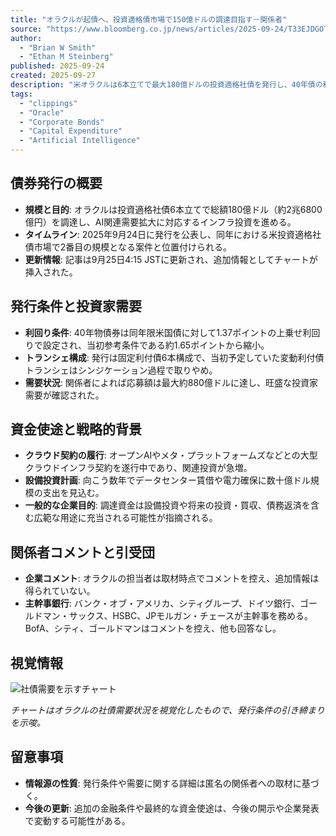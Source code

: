 ```yaml
---
title: "オラクルが起債へ、投資適格債市場で150億ドルの調達目指す－関係者"
source: "https://www.bloomberg.co.jp/news/articles/2025-09-24/T33EJDGOT0K200"
author:
  - "Brian W Smith"
  - "Ethan M Steinberg"
published: 2025-09-24
created: 2025-09-27
description: "米オラクルは6本立てで最大180億ドルの投資適格社債を発行し、40年債の利回りスプレッドを1.37ポイントに設定した。AI対応のため急増するクラウド・データセンター投資を賄うのが狙いで、応募は約880億ドルまで膨らんだ。"
tags:
  - "clippings"
  - "Oracle"
  - "Corporate Bonds"
  - "Capital Expenditure"
  - "Artificial Intelligence"
---
```


## 債券発行の概要

- **規模と目的**: オラクルは投資適格社債6本立てで総額180億ドル（約2兆6800億円）を調達し、AI関連需要拡大に対応するインフラ投資を進める。
- **タイムライン**: 2025年9月24日に発行を公表し、同年における米投資適格社債市場で2番目の規模となる案件と位置付けられる。
- **更新情報**: 記事は9月25日4:15 JSTに更新され、追加情報としてチャートが挿入された。

## 発行条件と投資家需要

- **利回り条件**: 40年物債券は同年限米国債に対して1.37ポイントの上乗せ利回りで設定され、当初参考条件である約1.65ポイントから縮小。
- **トランシェ構成**: 発行は固定利付債6本構成で、当初予定していた変動利付債トランシェはシンジケーション過程で取りやめ。
- **需要状況**: 関係者によれば応募額は最大約880億ドルに達し、旺盛な投資家需要が確認された。

## 資金使途と戦略的背景

- **クラウド契約の履行**: オープンAIやメタ・プラットフォームズなどとの大型クラウドインフラ契約を遂行中であり、関連投資が急増。
- **設備投資計画**: 向こう数年でデータセンター賃借や電力確保に数十億ドル規模の支出を見込む。
- **一般的な企業目的**: 調達資金は設備投資や将来の投資・買収、債務返済を含む広範な用途に充当される可能性が指摘される。

## 関係者コメントと引受団

- **企業コメント**: オラクルの担当者は取材時点でコメントを控え、追加情報は得られていない。
- **主幹事銀行**: バンク・オブ・アメリカ、シティグループ、ドイツ銀行、ゴールドマン・サックス、HSBC、JPモルガン・チェースが主幹事を務める。BofA、シティ、ゴールドマンはコメントを控え、他も回答なし。

## 視覚情報

![社債需要を示すチャート](https://assets.bwbx.io/images/users/iqjWHBFdfxIU/iVOvqDH4YRBc/v3/pidjEfPlU1QWZop3vfGKsrX.ke8XuWirGYh1PKgEw44kE/-1x-1.png)

*チャートはオラクルの社債需要状況を視覚化したもので、発行条件の引き締まりを示唆。*

## 留意事項

- **情報源の性質**: 発行条件や需要に関する詳細は匿名の関係者への取材に基づく。
- **今後の更新**: 追加の金融条件や最終的な資金使途は、今後の開示や企業発表で変動する可能性がある。
